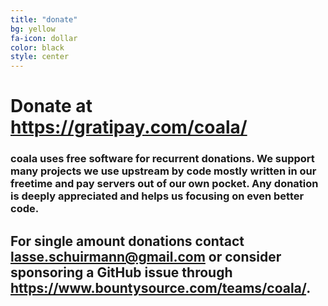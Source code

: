 ```yaml
---
title: "donate"
bg: yellow
fa-icon: dollar
color: black
style: center
---
```


# Donate at <https://gratipay.com/coala/>

### coala uses free software for recurrent donations. We support many projects we use upstream by code mostly written in our freetime and pay servers out of our own pocket. Any donation is deeply appreciated and helps us focusing on even better code.

## For single amount donations contact <lasse.schuirmann@gmail.com> or consider sponsoring a GitHub issue through <https://www.bountysource.com/teams/coala/>.

